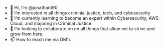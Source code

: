 - 👋 Hi, I’m @jonathant90
- 👀 I’m interested in all things criminial justice, tech, and cybesecurity
- 🌱 I’m currently learning to become an expert within Cybersecurity, AWS Cloud, and majoring in Criminal Justice.
- 💞️ I’m looking to collaborate on on all things that allow me to strive and grow from here.
- 📫 How to reach me via DM's

<!---
jonathant90/jonathant90 is a ✨ special ✨ repository because its `README.md` (this file) appears on your GitHub profile.
You can click the Preview link to take a look at your changes.
--->

